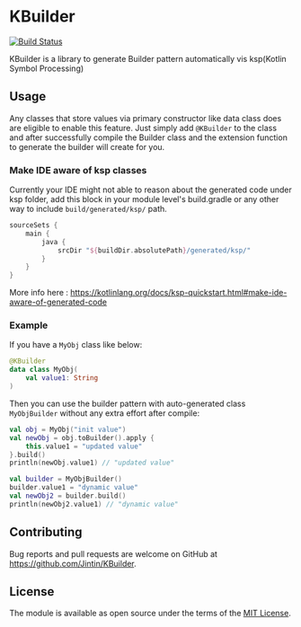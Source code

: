# KBuilder

[![Build Status](https://travis-ci.org/Jintin/KBuilder.svg?branch=master)](https://travis-ci.org/Jintin/KBuilder)

KBuilder is a library to generate Builder pattern automatically vis ksp(Kotlin Symbol Processing)

## Usage

Any classes that store values via primary constructor like data class does are eligible to enable
this feature. Just simply add `@KBuilder` to the class and after successfully compile the Builder
class and the extension function to generate the builder will create for you.

### Make IDE aware of ksp classes

Currently your IDE might not able to reason about the generated code under ksp folder, add this
block in your module level's build.gradle or any other way to include `build/generated/ksp/` path.

```groovy
sourceSets {
    main {
        java {
            srcDir "${buildDir.absolutePath}/generated/ksp/"
        }
    }
}
```

More info here : https://kotlinlang.org/docs/ksp-quickstart.html#make-ide-aware-of-generated-code

### Example

If you have a `MyObj` class like below:

```kotlin
@KBuilder
data class MyObj(
    val value1: String
)
```

Then you can use the builder pattern with auto-generated class `MyObjBuilder` without any extra
effort after compile:

```kotlin
val obj = MyObj("init value")
val newObj = obj.toBuilder().apply {
    this.value1 = "updated value"
}.build()
println(newObj.value1) // "updated value"

val builder = MyObjBuilder()
builder.value1 = "dynamic value"
val newObj2 = builder.build()
println(newObj2.value1) // "dynamic value"
```

## Contributing

Bug reports and pull requests are welcome on GitHub at <https://github.com/Jintin/KBuilder>.

## License

The module is available as open source under the terms of
the [MIT License](http://opensource.org/licenses/MIT).
